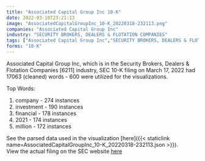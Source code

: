 ```yaml
---
title: "Associated Capital Group Inc 10-K"
date: 2022-03-18T23:21:13
image: "AssociatedCapitalGroupInc_10-K_20220318-232113.png"
companies: "Associated Capital Group Inc"
industry: "SECURITY BROKERS, DEALERS & FLOTATION COMPANIES"
tags: ["Associated Capital Group Inc","SECURITY BROKERS, DEALERS & FLOTATION COMPANIES","03-17-2022","10-K"]
forms: "10-K"
---
```

Associated Capital Group Inc, which is in the Security Brokers, Dealers & Flotation Companies [6211] industry, SEC 10-K filing on March 17, 2022 had 17063 (cleaned) words - 600 were utilized for the visualizations.

Top Words:
1. company - 274 instances
2. investment - 190 instances
3. financial - 178 instances
4. 2021 - 174 instances
5. million - 172 instances


See the parsed data used in the visualization [here]({{< staticlink name=AssociatedCapitalGroupInc_10-K_20220318-232113.json >}}).  
View the actual filing on the SEC website [here](https://www.sec.gov/Archives/edgar/data/1642122/0001140361-22-009943.txt)